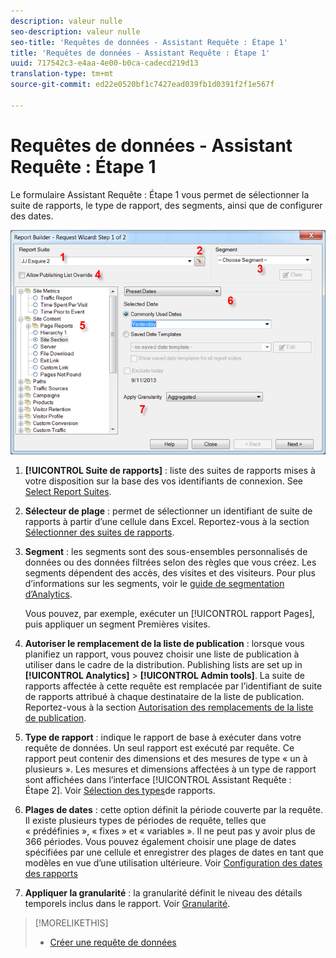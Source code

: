 ```yaml
---
description: valeur nulle
seo-description: valeur nulle
seo-title: 'Requêtes de données - Assistant Requête : Étape 1'
title: 'Requêtes de données - Assistant Requête : Étape 1'
uuid: 717542c3-e4aa-4e00-b0ca-cadecd219d13
translation-type: tm+mt
source-git-commit: ed22e0520bf1c7427ead039fb1d0391f2f1e567f

---
```



# Requêtes de données - Assistant Requête : Étape 1

Le formulaire Assistant Requête : Étape 1 vous permet de sélectionner la suite de rapports, le type de rapport, des segments, ainsi que de configurer des dates.

![](assets/rw1_overview.png)

1. **[!UICONTROL Suite de rapports]** : liste des suites de rapports mises à votre disposition sur la base des vos identifiants de connexion. See [Select Report Suites](../../../analyze/report-builder/data-requests/selecting-report-suites/t-select-report-suites.md#task_59444416F6F042D1998217AE91580913).

1. **Sélecteur de plage** : permet de sélectionner un identifiant de suite de rapports à partir d’une cellule dans Excel. Reportez-vous à la section [Sélectionner des suites de rapports](../../../analyze/report-builder/data-requests/selecting-report-suites/t-select-report-suites.md#task_59444416F6F042D1998217AE91580913).

1. **Segment** : les segments sont des sous-ensembles personnalisés de données ou des données filtrées selon des règles que vous créez. Les segments dépendent des accès, des visites et des visiteurs. Pour plus d’informations sur les segments, voir le [guide de segmentation d’Analytics](https://marketing.adobe.com/resources/help/en_US/analytics/segment/).

   Vous pouvez, par exemple, exécuter un [!UICONTROL rapport Pages], puis appliquer un segment Premières visites.

1. **Autoriser le remplacement de la liste de publication** : lorsque vous planifiez un rapport, vous pouvez choisir une liste de publication à utiliser dans le cadre de la distribution. Publishing lists are set up in **[!UICONTROL Analytics]** &gt; **[!UICONTROL Admin tools]**. La suite de rapports affectée à cette requête est remplacée par l’identifiant de suite de rapports attribué à chaque destinataire de la liste de publication. Reportez-vous à la section [Autorisation des remplacements de la liste de publication](../../../analyze/report-builder/data-requests/allow-publishing-list-overrides.md#concept_BCB19A20DC4B4B8D984F9670EE018D8C).

1. **Type de rapport** : indique le rapport de base à exécuter dans votre requête de données. Un seul rapport est exécuté par requête. Ce rapport peut contenir des dimensions et des mesures de type « un à plusieurs ». Les mesures et dimensions affectées à un type de rapport sont affichées dans l’interface [!UICONTROL Assistant Requête : Étape 2]. Voir [Sélection des types](../../../analyze/report-builder/data-requests/c-report-types/select-report-types.md#concept_C711B27E6FB64C18AC564EE142FC7EFC)de rapports.

1. **Plages de dates** : cette option définit la période couverte par la requête. Il existe plusieurs types de périodes de requête, telles que « prédéfinies », « fixes » et « variables ». Il ne peut pas y avoir plus de 366 périodes. Vous pouvez également choisir une plage de dates spécifiées par une cellule et enregistrer des plages de dates en tant que modèles en vue d’une utilisation ultérieure.  Voir [Configuration des dates des rapports](../../../analyze/report-builder/data-requests/configuring-report-dates/custom-calendar.md)

1. **Appliquer la granularité** : la granularité définit le niveau des détails temporels inclus dans le rapport. Voir [Granularité](../../../analyze/report-builder/data-requests/configuring-report-dates/granularity.md#concept_A13CBA2962E24FF882456135431B7ADB).

>[!MORELIKETHIS]
>
>* [Créer une requête de données](/help/analyze/report-builder/data-requests/t-create-a-data-request.md)